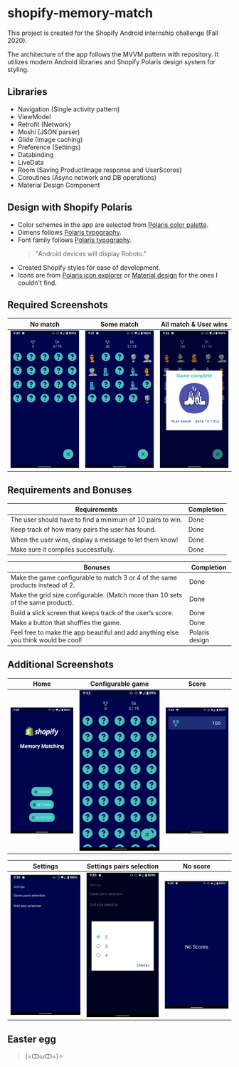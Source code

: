 # shopify-memory-match

This project is created for the Shopify Android internship challenge (Fall 2020).

The architecture of the app follows the MVVM pattern with repository. It utilizes modern Android libraries and Shopify Polaris design system for styling.

## Libraries
- Navigation (Single activity pattern)
- ViewModel
- Retrofit (Network)
- Moshi (JSON parser)
- Glide (Image caching)
- Preference (Settings)
- Databinding
- LiveData
- Room (Saving ProductImage response and UserScores)
- Coroutines (Async network and DB operations)
- Material Design Component

## Design with Shopify Polaris
- Color schemes in the app are selected from [Polaris color palette](https://polaris.shopify.com/design/colors).
- Dimens follows [Polaris typography](https://polaris.shopify.com/design/typography#navigation).
- Font family follows [Polaris typography](https://polaris.shopify.com/design/typography#navigation). 
    > "Android devices will display Roboto."
- Created Shopify styles for ease of development. 
- Icons are from [Polaris icon explorer](https://polaris-icons.shopify.com/) or [Material design](https://material.io/resources/icons/?style=baseline) for the ones I couldn't find.

## Required Screenshots
No match | Some match | All match & User wins
--- | --- | ---
![No match](/screenshots/no_match.png) | ![Some match](/screenshots/some_matches.png) | ![All match & User wins](/screenshots/user_wins.png)

## Requirements and Bonuses
Requirements | Completion
--- | ---
The user should have to find a minimum of 10 pairs to win. | Done
Keep track of how many pairs the user has found. | Done
When the user wins, display a message to let them know! | Done
Make sure it compiles successfully. | Done

Bonuses | Completion
--- | ---
Make the game configurable to match 3 or 4 of the same products instead of 2. | Done
Make the grid size configurable. (Match more than 10 sets of the same product). | Done
Build a slick screen that keeps track of the user’s score. | Done
Make a button that shuffles the game. | Done
Feel free to make the app beautiful and add anything else you think would be cool! | Polaris design

## Additional Screenshots
Home | Configurable game | Score
--- | --- | ---
![No match](/screenshots/home.png) | ![Some match](/screenshots/configurable_game.png) | ![All match & User wins](/screenshots/scores.png)

Settings | Settings pairs selection | No score
--- | --- | ---
![No match](/screenshots/settings.png) | ![Some match](/screenshots/settings_pair_selection.png) | ![All match & User wins](/screenshots/no_scores.png)


## Easter egg

> (=ↀωↀ=)✧
